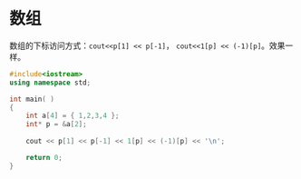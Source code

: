 # 数组
数组的下标访问方式：`cout<<p[1] << p[-1]`， `cout<<1[p] << (-1)[p]`。效果一样。
```c++
#include<iostream>
using namespace std;

int main( )
{
    int a[4] = { 1,2,3,4 };
    int* p = &a[2];
    
    cout << p[1] << p[-1] << 1[p] << (-1)[p] << '\n';

    return 0;
}
```
